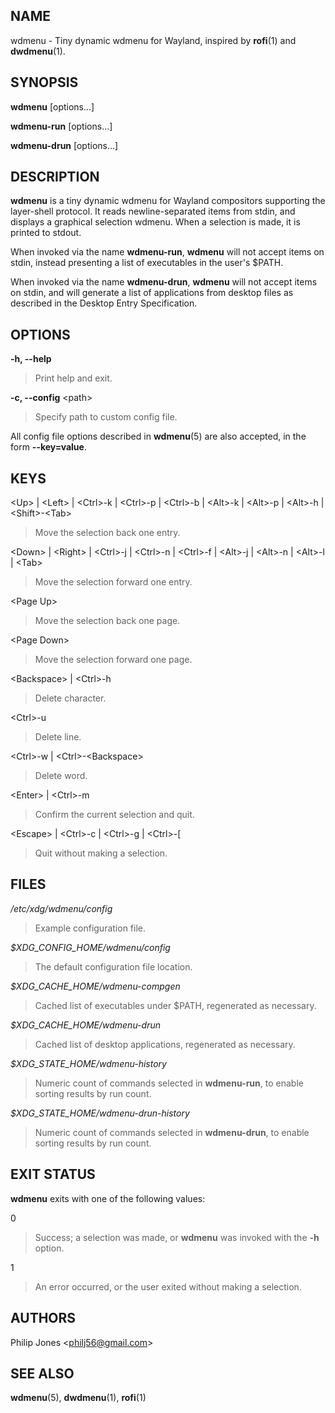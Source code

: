 ## NAME

wdmenu - Tiny dynamic wdmenu for Wayland, inspired by **rofi**(1) and
**dwdmenu**(1).

## SYNOPSIS

**wdmenu** \[options...\]

**wdmenu-run** \[options...\]

**wdmenu-drun** \[options...\]

## DESCRIPTION

**wdmenu** is a tiny dynamic wdmenu for Wayland compositors supporting the
layer-shell protocol. It reads newline-separated items from stdin, and
displays a graphical selection wdmenu. When a selection is made, it is
printed to stdout.

When invoked via the name **wdmenu-run**, **wdmenu** will not accept items
on stdin, instead presenting a list of executables in the user's \$PATH.

When invoked via the name **wdmenu-drun**, **wdmenu** will not accept items
on stdin, and will generate a list of applications from desktop files as
described in the Desktop Entry Specification.

## OPTIONS

**-h, --help**

> Print help and exit.

**-c, --config** \<path\>

> Specify path to custom config file.

All config file options described in **wdmenu**(5) are also accepted, in
the form **--key=value**.

## KEYS

\<Up\> \| \<Left\> \| \<Ctrl\>-k \| \<Ctrl\>-p \| \<Ctrl\>-b \|
\<Alt\>-k \| \<Alt\>-p \| \<Alt\>-h \| \<Shift\>-\<Tab\>

> Move the selection back one entry.

\<Down\> \| \<Right\> \| \<Ctrl\>-j \| \<Ctrl\>-n \| \<Ctrl\>-f \|
\<Alt\>-j \| \<Alt\>-n \| \<Alt\>-l \| \<Tab\>

> Move the selection forward one entry.

\<Page Up\>

> Move the selection back one page.

\<Page Down\>

> Move the selection forward one page.

\<Backspace\> \| \<Ctrl\>-h

> Delete character.

\<Ctrl\>-u

> Delete line.

\<Ctrl\>-w \| \<Ctrl\>-\<Backspace\>

> Delete word.

\<Enter\> \| \<Ctrl\>-m

> Confirm the current selection and quit.

\<Escape\> \| \<Ctrl\>-c \| \<Ctrl\>-g \| \<Ctrl\>-\[

> Quit without making a selection.

## FILES

*/etc/xdg/wdmenu/config*

> Example configuration file.

*\$XDG_CONFIG_HOME/wdmenu/config*

> The default configuration file location.

*\$XDG_CACHE_HOME/wdmenu-compgen*

> Cached list of executables under \$PATH, regenerated as necessary.

*\$XDG_CACHE_HOME/wdmenu-drun*

> Cached list of desktop applications, regenerated as necessary.

*\$XDG_STATE_HOME/wdmenu-history*

> Numeric count of commands selected in **wdmenu-run**, to enable sorting
> results by run count.

*\$XDG_STATE_HOME/wdmenu-drun-history*

> Numeric count of commands selected in **wdmenu-drun**, to enable sorting
> results by run count.

## EXIT STATUS

**wdmenu** exits with one of the following values:

0

> Success; a selection was made, or **wdmenu** was invoked with the **-h**
> option.

1

> An error occurred, or the user exited without making a selection.

## AUTHORS

Philip Jones \<<philj56@gmail.com>\>

## SEE ALSO

**wdmenu**(5), **dwdmenu**(1), **rofi**(1)
